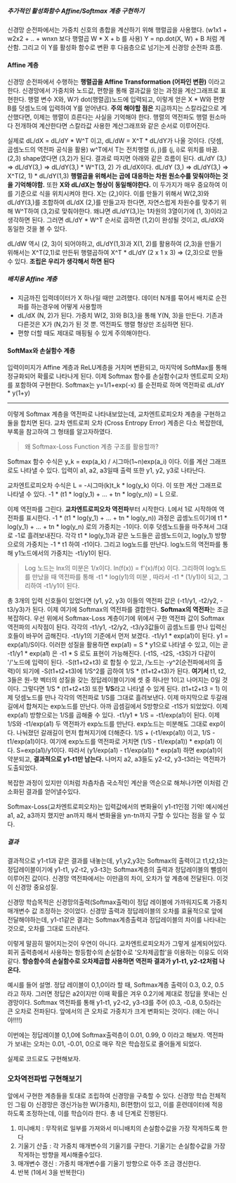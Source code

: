 ##### 추가적인 활성화함수 Affine/Softmax 계층 구현하기
신경망 순전파에서는 가중치 신호의 총합을 계산하기 위해 행렬곱을 사용했다. (w1x1 + w2x2 + .. + wnxn 보다 행렬곱 W * X + b 를 사용) Y = np.dot(X, W) + B 처럼 계산함. 그리고 이 Y를 활성화 함수로 변환 후 다음층으로 넘기는게 신경망 순전파 흐름.
#### Affine 계층
신경망 순전파에서 수행하는 **행렬곱을 Affine Transformation (어파인 변환)** 이라고 한다. 신경망에서 가중치와 노드값, 편향을 통해 결과값을 얻는 과정을 계산그래프로 표현한다.
행렬 변수 X와, W가 dot(행렬곱)노드에 입력되고, 이렇게 얻은  X * W와 편향 B를 덧셈노드에 입력하여 Y를 얻어낸다.
**주의 해야할 점은** 지금까지는 스칼라값으로 계산했다면, 이제는 행렬이 흐른다는 사실을 기억해야 한다. 행렬의 역전파도 행렬 원소마다 전개하여 계산한다면 스칼라값 사용한 계산그래프와 같은 순서로 이루어진다.

실제로 dL/dX = dL/dY * W^T 이고, dL/dW = X^T * dL/dY가 나올 것이다. (덧셈, 곱셈노드의 역전파 공식을 활용)
w^T에서 T는 전치행렬 (i, j)를 (j, i)로 위치를 바꿈. (2,3) shape였다면 (3,2)가 된다.
결과로 따지면 아래와 같은 흐름이 된다.
dL/dY (3,) => dL/dY(3,) => dL/dY(3,) * W^T(3, 2) 가 dL/dX이다.
dL/dY (3,) => dL/dY(3,) => X^T(2, 1) * dL/dY(1,3)
**행렬곱을 위해서는 곱에 대응하는 차원 원소수를 맞춰야하는 것을 기억해야함.**
또한 **X와 dL/dX는 형상이 동일해야한다.** 이 두가지가 매우 중요하여 이를 기준으로 식을 위치시켜야 한다.
X는 (2,)이다. 이를 만들기 위해서 W(2,3)와 dL/dY(3,)를 조합하여 dL/dX (2,)를 만들고자 한다면, 자연스럽게 차원수를 맞추기 위해 W^T하여 (3,2)로 맞춰야한다.
왜냐면 dL/dY(3,)는 1차원의 3열이기에 (1, 3)이라고 생각하면 된다. 그러면 dL/dY * W^T 순서로 곱하면 (1,2)이 완성될 것이고, dL/dX와 동일한 것을 볼 수 있다.

dL/dW 역시 (2, 3)이 되어야하고, dL/dY(1,3)과 X(1, 2)를 활용하여 (2,3)을 만들기 위해서는 X^T(2,1)로 만든뒤 행렬곱하여 X^T * dL/dY (2 x 1 x 3) => (2,3)으로 만들 수 있다.
**조립은 우리가 생각해서 하면 된다**
##### 배치용 Affine 계층
- 지금까진 입력데이터가 X 하나일 때만 고려했다. 데이터 N개를 묶어서 배치로 순전파를 하는경우에 어떻게 사용할까
- dL/dX (N, 2)가 된다. 가중치 W(2, 3)와 B(3,)을 통해 Y(N, 3)을 만든다. 기존과 다른것은 X가 (N,2)가 된 것 뿐. 역전파도 행렬 형상만 조심하면 된다.
- 편향 더할 때도 제대로 매핑될 수 있게 주의해야한다.
#### SoftMax와 손실함수 계층
입력이미지가 Affine 계층과 ReLU계층을 거치며 변환되고, 마지막에 SoftMax를 통해 정규화되어 확률로 나타나게 된다. 이제 Softmax 함수를 손실함수(교차 엔트로피 오차)를 포함하여 구현한다.
Softmax는 y=1/1+exp(-x) 를 순전파로 하며 역전파로 dL/dY * y(1+y)

---
이렇게 Softmax 계층을 역전파로 나타내보았는데, 교차엔트로피오차 계층을 구현하고 둘을 합치면 된다. 교차 엔트로피 오차 (Cross Entropy Error) 계층은 다소 복잡한데, 부록을 참고하여 그 형태를 알고자하였다.
> 왜 Softmax-Loss Function 계층 구조를 활용할까?

Softmax 함수 수식은 y_k = exp(a_k) / 시그마(1~n)exp(a_i) 이다. 이를 계산 그래프로도 나타낼 수 있다. 입력이 a1, a2, a3일때 출력 또한 y1, y2, y3로 나타난다.

교차엔트로피오차 수식은 L = -시그마(k)t_k * log(y_k) 이다.
이 또한 계산 그래프로 나타낼 수 있다. -1 * (t1 * log(y_1) + ... + tn * log(y_n)) = L 으로.

이제 역전파를 그린다.
**교차엔트로피오차 역전파**부터 시작한다. L에서 1로 시작하여 역전파를 표시한다.
-1 * (t1 * log(y_1) + ... + tn * log(y_n)) 과정은 곱셈노드이기에 t1 * log(y_1) + ... + tn * log(y_n) 로의 가중치는 -1이다. 이후 덧셈노드들을 마주쳐서 그대로 -1로 흘려보내진다. 
각각 t1 * log(y_1)과 같은 노드들은 곱셈노드이고, log(y_1) 방향으로의 가중치는 -1 * t1 하여 -t1이다.
그리고 log노드를 만난다. log노드의 역전파를 통해 y1노드에서의 가중치는 -t1/y1이 된다.
> Log 노드는 lnx의 미분은 1/x이다. ln(f(x)) = f'(x)/f(x) 이다. 그리하여 log노드를 만났을 때 역전파를 통해 -t1 * log(y1)의 미분 , 따라서 -t1 * (1/y1)이 되고, 그리하여 -t1/y1이 된다.

총 3개의 입력 신호들이 있었다면 (y1, y2, y3) 이들의 역전파 값은 (-t1/y1, -t2/y2, -t3/y3)가 된다.
이제 여기에 Softmax의 역전파를 결합한다.
**Softmax의 역전파**는 조금 복잡하다. 우선 위에서 Softmax-Loss 계층이기에 위에서 구한 역전파 값이 Softmax 역전파의 시작점이 된다. 각각의 -t1/y1, -t2/y2, -t3/y3값들이 곱셈노드를 만나 입력신호들이 바꾸어 곱해진다. -t1/y1의 기준에서 먼저 보겠다.
-t1/y1 * exp(a1)이 된다. y1 = exp(a1)/S이다. 이러한 성질을 활용하면 exp(a1) = S * y1으로 나타낼 수 있고, 이는 곧 -t1/y1 * exp(a1) 은 -t1 * S 로도 표현이 가능해진다.
(-t1S, -t2S, -t3S)가 다같이 '/'노드에 입력이 된다. -S(t1+t2+t3) 로 합칠 수 있고, /노드는 -y^2(순전파에서의 출력)이 되기에 -S(t1+t2+t3)에 1/S^2를 곱하여 1/S * (t1+t2+t3)가 된다.
**여기서** t1, t2, 3들은 원-핫 벡터의 성질을 갖는 정답레이블이기에 셋 중 하나만 1이고 나머지는 0일 것이다. 그렇다면 1/S * (t1+t2+t3) 또한 **1/S**라고 나타낼 수 있게 된다. (t1+t2+t3 = 1)
이제 덧셈노드를 만나 각각의 역전파로 1/S를 그대로 흘려보낸다. 이제 마지막으로 두갈래길에서 합쳐지는 exp노드를 만난다.
아까 곱셈길에서 S방향으로 -t1S가 되었었다. 이제 exp(a1) 방향으로는 1/S를 곱해줄 수 있다. -t1/y1 * 1/S = -t1/exp(a1)이 된다.
이제 1/S와 -t1/exp(a1) 두 역전파가 exp노드를 만난다. exp노드는 미분해도 그대로 exp이다. 나눠졌던 갈래길이 먼저 합쳐지기에 더해준다. 1/S + (-t1/exp(a1)) 이고, 1/S - t1/exp(a1)이다. 여기에 exp노드를 역전파로 거치면 (1/S - t1/exp(a1)) * exp(a1) 이다. S=exp(a1)/y1이다. 따라서 (y1/exp(a1) - t1/exp(a1)) * exp(a1) 하면 exp(a1)이 약분되고, **결과적으로 y1-t1만 남는다.** 나머지 a2, a3들도 y2-t2, y3-t3라는 역전파가 도출되었다.

복잡한 과정이 있지만 이처럼 차츰차츰 국소적인 계산을 역순으로 해쳐나가면 이처럼 간소화된 결과를 얻어낼수있다.

Softmax-Loss(교차엔트로피오차)는 입력값에서의 변화율이 y1-t1인점 기억! 예시에선 a1, a2, a3까지 했지만 an까지 해서 변화율을 yn-tn까지 구할 수 있다는 점을 알 수 있다.
##### 결과
결과적으로 y1-t1과 같은 결과를 내놓는데, y1,y2,y3는 Softmax의 출력이고 t1,t2,t3는 정답레이블이기에 y1-t1, y2-t2, y3-t3는 Softmax계층의 출력과 정답레이블의 뺄셈이 이루어진 값이다.
신경망 역전파에서는 이만큼의 차이, 오차가 앞 계층에 전달된다. 이것이 신경망 중요성질.

신경망 학습목적은 신경망의출력(Softmax출력)이 정답 레이블에 가까워지도록 가중치매개변수 값 조정하는 것이었다. 신경망 출력과 정답레이블의 오차를 효율적으로 앞에 전달해야하는데, y1-t1같은 결과는 Softmax계층출력과 정답레이블의 차이를 나타내는것으로, 오차를 그대로 드러낸다.

이렇게 말끔히 떨어지는것이 우연이 아니다. 교차엔트로피오차가 그렇게 설계되어있다.
회귀 출력층에서 사용하는 항등함수의 손실함수로 '오차제곱합'을 이용하는 이유도 이와 같다.  **항승함수의 손실함수로 오차제곱합 사용하면 역전파 결과가 y1-t1, y2-t2처럼 나온다.**

예시를 들어 설명. 정답 레이블이 0,1,0이라 할 때, Softmax계층 출력이 0.3, 0.2, 0.5라고 하자. 그러면 정답은 a2이지만 이때 확률은 겨우 0.2기에 제대로 정답을 못내는 신경망이다.
Softmax 역전파를 통해 y1-t1, y2-t2, y3-t3를 주어 (0.3, -0.8, 0.5)라는 큰 오차로 전파된다. 앞에서의 큰 오차로 가중치가 크게 변화되는 것이다. (얘는 아니야!!!!)

이번에는 정답레이블 0,1,0에 Softmax출력층이 0.01, 0.99, 0 이라고 해보자. 역전파가 보내는 오차는 0.01, -0.01, 0으로 매우 작은 학습정도로 줄어들게 되었다. 

실제로 코드로도 구현해보자.

### 오차역전파법 구현해보기
앞에서 구현한 계층들을 토대로 조립하여 신경망을 구축할 수 있다.
신경망 학습 전체적인 그림
0) 신경망은 갱신가능한 W(가중치), B(편향)이 있고, 이를 훈련데이터에 적응하도록 조정하는데, 이를 학습이라 한다. 총 네 단계로 진행된다.
1) 미니배치 : 무작위로 일부를 가져와서 미니배치의 손실함수값을 가장 작게하도록 한다
2) 기울기 산출 : 각 가중치 매개변수의 기울기를 구한다. 기울기는 손실함수값을 가장 작게하는 방향을 제시해줄수있다.
3) 매개변수 갱신 : 가중치 매개변수를 기울기 방향으로 아주 조금 갱신한다.
4) 반복 (1에서 3을 반복한다)